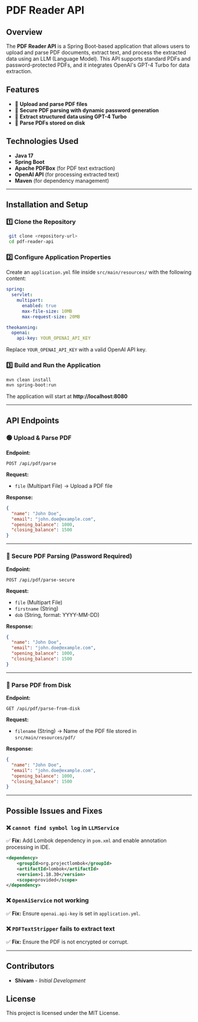 # PDF Reader API

## Overview
The **PDF Reader API** is a Spring Boot-based application that allows users to upload and parse PDF documents, extract text, and process the extracted data using an LLM (Language Model). This API supports standard PDFs and password-protected PDFs, and it integrates OpenAI's GPT-4 Turbo for data extraction.

## Features
- 📄 **Upload and parse PDF files**
- 🔑 **Secure PDF parsing with dynamic password generation**
- 🧠 **Extract structured data using GPT-4 Turbo**
- 📂 **Parse PDFs stored on disk**

## Technologies Used
- **Java 17**
- **Spring Boot**
- **Apache PDFBox** (for PDF text extraction)
- **OpenAI API** (for processing extracted text)
- **Maven** (for dependency management)

---
## Installation and Setup

### 1️⃣ Clone the Repository
```sh
 git clone <repository-url>
 cd pdf-reader-api
```

### 2️⃣ Configure Application Properties
Create an `application.yml` file inside `src/main/resources/` with the following content:
```yaml
spring:
  servlet:
    multipart:
      enabled: true
      max-file-size: 10MB
      max-request-size: 20MB

theokanning:
  openai:
    api-key: YOUR_OPENAI_API_KEY
```
Replace `YOUR_OPENAI_API_KEY` with a valid OpenAI API key.

### 3️⃣ Build and Run the Application
```sh
mvn clean install
mvn spring-boot:run
```
The application will start at **http://localhost:8080**

---
## API Endpoints

### 🟢 Upload & Parse PDF
**Endpoint:**
```http
POST /api/pdf/parse
```
**Request:**
- `file` (Multipart File) → Upload a PDF file

**Response:**
```json
{
  "name": "John Doe",
  "email": "john.doe@example.com",
  "opening_balance": 1000,
  "closing_balance": 1500
}
```

---
### 🔐 Secure PDF Parsing (Password Required)
**Endpoint:**
```http
POST /api/pdf/parse-secure
```
**Request:**
- `file` (Multipart File)
- `firstname` (String)
- `dob` (String, format: YYYY-MM-DD)

**Response:**
```json
{
  "name": "John Doe",
  "email": "john.doe@example.com",
  "opening_balance": 1000,
  "closing_balance": 1500
}
```

---
### 📂 Parse PDF from Disk
**Endpoint:**
```http
GET /api/pdf/parse-from-disk
```
**Request:**
- `filename` (String) → Name of the PDF file stored in `src/main/resources/pdf/`

**Response:**
```json
{
  "name": "John Doe",
  "email": "john.doe@example.com",
  "opening_balance": 1000,
  "closing_balance": 1500
}
```

---
## Possible Issues and Fixes

### ❌ `cannot find symbol log` in `LLMService`
✅ **Fix:** Add Lombok dependency in `pom.xml` and enable annotation processing in IDE.
```xml
<dependency>
    <groupId>org.projectlombok</groupId>
    <artifactId>lombok</artifactId>
    <version>1.18.30</version>
    <scope>provided</scope>
</dependency>
```

### ❌ `OpenAiService` not working
✅ **Fix:** Ensure `openai.api-key` is set in `application.yml`.

### ❌ `PDFTextStripper` fails to extract text
✅ **Fix:** Ensure the PDF is not encrypted or corrupt.

---
## Contributors
- **Shivam** - *Initial Development*

## License
This project is licensed under the MIT License.
